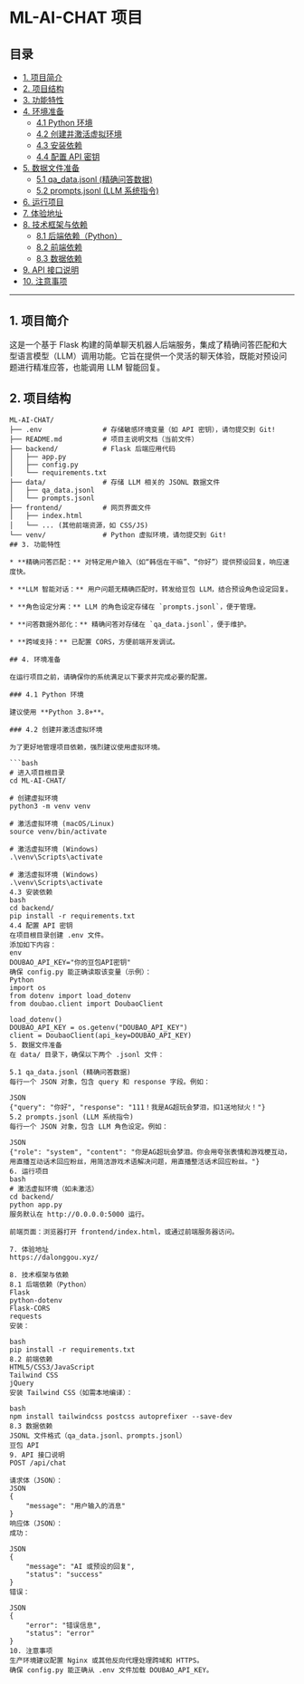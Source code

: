 # ML-AI-CHAT 项目

## 目录

- [1. 项目简介](#1-项目简介)
- [2. 项目结构](#2-项目结构)
- [3. 功能特性](#3-功能特性)
- [4. 环境准备](#4-环境准备)
  - [4.1 Python 环境](#41-python-环境)
  - [4.2 创建并激活虚拟环境](#42-创建并激活虚拟环境)
  - [4.3 安装依赖](#43-安装依赖)
  - [4.4 配置 API 密钥](#44-配置-api-密钥)
- [5. 数据文件准备](#5-数据文件准备)
  - [5.1 qa_data.jsonl (精确问答数据)](#51-qa_datajsonl-精确问答数据)
  - [5.2 prompts.jsonl (LLM 系统指令)](#52-promptsjsonl-llm-系统指令)
- [6. 运行项目](#6-运行项目)
- [7. 体验地址](#7-体验地址)
- [8. 技术框架与依赖](#8-技术框架与依赖)
  - [8.1 后端依赖（Python）](#81-后端依赖python)
  - [8.2 前端依赖](#82-前端依赖)
  - [8.3 数据依赖](#83-数据依赖)
- [9. API 接口说明](#9-api-接口说明)
- [10. 注意事项](#10-注意事项)

---

## 1. 项目简介

这是一个基于 Flask 构建的简单聊天机器人后端服务，集成了精确问答匹配和大型语言模型（LLM）调用功能。它旨在提供一个灵活的聊天体验，既能对预设问题进行精准应答，也能调用 LLM 智能回复。

## 2. 项目结构

```plaintext
ML-AI-CHAT/
├── .env               # 存储敏感环境变量（如 API 密钥），请勿提交到 Git!
├── README.md          # 项目主说明文档（当前文件）
├── backend/           # Flask 后端应用代码
│   ├── app.py
│   ├── config.py
│   └── requirements.txt
├── data/              # 存储 LLM 相关的 JSONL 数据文件
│   ├── qa_data.jsonl
│   └── prompts.jsonl
├── frontend/          # 网页界面文件
│   ├── index.html
│   └── ... (其他前端资源，如 CSS/JS)
└── venv/              # Python 虚拟环境，请勿提交到 Git!
## 3. 功能特性

* **精确问答匹配：** 对特定用户输入（如“韩信在干嘛”、“你好”）提供预设回复，响应速度快。

* **LLM 智能对话：** 用户问题无精确匹配时，转发给豆包 LLM，结合预设角色设定回复。

* **角色设定分离：** LLM 的角色设定存储在 `prompts.jsonl`，便于管理。

* **问答数据外部化：** 精确问答对存储在 `qa_data.jsonl`，便于维护。

* **跨域支持：** 已配置 CORS，方便前端开发调试。

## 4. 环境准备

在运行项目之前，请确保你的系统满足以下要求并完成必要的配置。

### 4.1 Python 环境

建议使用 **Python 3.8+**。

### 4.2 创建并激活虚拟环境

为了更好地管理项目依赖，强烈建议使用虚拟环境。

```bash
# 进入项目根目录
cd ML-AI-CHAT/

# 创建虚拟环境
python3 -m venv venv

# 激活虚拟环境 (macOS/Linux)
source venv/bin/activate

# 激活虚拟环境 (Windows)
.\venv\Scripts\activate

# 激活虚拟环境 (Windows)
.\venv\Scripts\activate
4.3 安装依赖
bash
cd backend/
pip install -r requirements.txt
4.4 配置 API 密钥
在项目根目录创建 .env 文件。
添加如下内容：
env
DOUBAO_API_KEY="你的豆包API密钥"
确保 config.py 能正确读取该变量（示例）：
Python
import os
from dotenv import load_dotenv
from doubao.client import DoubaoClient

load_dotenv()
DOUBAO_API_KEY = os.getenv("DOUBAO_API_KEY")
client = DoubaoClient(api_key=DOUBAO_API_KEY)
5. 数据文件准备
在 data/ 目录下，确保以下两个 .jsonl 文件：

5.1 qa_data.jsonl (精确问答数据)
每行一个 JSON 对象，包含 query 和 response 字段。例如：

JSON
{"query": "你好", "response": "111！我是AG超玩会梦泪，扣1送地狱火！"}
5.2 prompts.jsonl (LLM 系统指令)
每行一个 JSON 对象，包含 LLM 角色设定。例如：

JSON
{"role": "system", "content": "你是AG超玩会梦泪。你会用夸张表情和游戏梗互动，用直播互动话术回应粉丝，用简洁游戏术语解决问题，用直播整活话术回应粉丝。"}
6. 运行项目
bash
# 激活虚拟环境（如未激活）
cd backend/
python app.py
服务默认在 http://0.0.0.0:5000 运行。

前端页面：浏览器打开 frontend/index.html，或通过前端服务器访问。

7. 体验地址
https://dalonggou.xyz/

8. 技术框架与依赖
8.1 后端依赖（Python）
Flask
python-dotenv
Flask-CORS
requests
安装：

bash
pip install -r requirements.txt
8.2 前端依赖
HTML5/CSS3/JavaScript
Tailwind CSS
jQuery
安装 Tailwind CSS（如需本地编译）：

bash
npm install tailwindcss postcss autoprefixer --save-dev
8.3 数据依赖
JSONL 文件格式（qa_data.jsonl、prompts.jsonl）
豆包 API
9. API 接口说明
POST /api/chat

请求体（JSON）：
JSON
{
    "message": "用户输入的消息"
}
响应体（JSON）：
成功：

JSON
{
    "message": "AI 或预设的回复",
    "status": "success"
}
错误：

JSON
{
    "error": "错误信息",
    "status": "error"
}
10. 注意事项
生产环境建议配置 Nginx 或其他反向代理处理跨域和 HTTPS。
确保 config.py 能正确从 .env 文件加载 DOUBAO_API_KEY。
